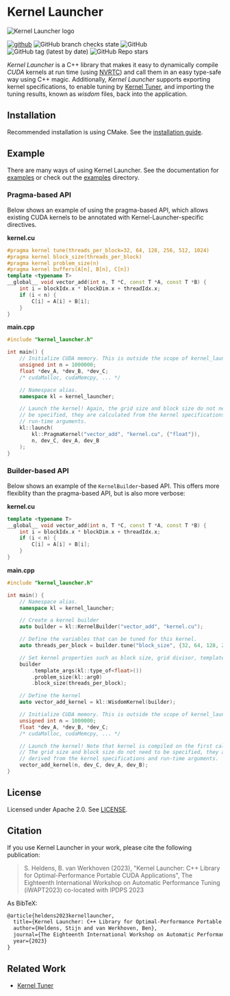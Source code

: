 # Kernel Launcher

![Kernel Launcher logo](https://kerneltuner.github.io/kernel_launcher/_images/logo.png)


[![github](https://img.shields.io/badge/github-repo-000.svg?logo=github&labelColor=gray&color=blue)](https://github.com/KernelTuner/kernel_launcher/)
![GitHub branch checks state](https://img.shields.io/github/actions/workflow/status/KernelTuner/kernel_launcher/docs.yml)
![GitHub](https://img.shields.io/github/license/KernelTuner/kernel_launcher)
![GitHub tag (latest by date)](https://img.shields.io/github/v/tag/KernelTuner/kernel_launcher)
![GitHub Repo stars](https://img.shields.io/github/stars/KernelTuner/kernel_launcher?style=social)




_Kernel Launcher_ is a C++ library that makes it easy to dynamically compile _CUDA_ kernels at run time (using [NVRTC](https://docs.nvidia.com/cuda/nvrtc/index.html)) and call them in an easy type-safe way using C++ magic.
Additionally, _Kernel Launcher_ supports exporting kernel specifications, to enable tuning by [Kernel Tuner](https://github.com/KernelTuner/kernel_tuner), and importing the tuning results, known as _wisdom_ files, back into the application.



## Installation

Recommended installation is using CMake. See the [installation guide](https://kerneltuner.github.io/kernel_launcher/install.html).

## Example

There are many ways of using Kernel Launcher. See the documentation for [examples](https://kerneltuner.github.io/kernel_launcher/example.html) or check out the [examples](https://github.com/KernelTuner/kernel_launcher/tree/master/examples) directory.


### Pragma-based API
Below shows an example of using the pragma-based API, which allows existing CUDA kernels to be annotated with Kernel-Launcher-specific directives.

**kernel.cu**
```cpp
#pragma kernel tune(threads_per_block=32, 64, 128, 256, 512, 1024)
#pragma kernel block_size(threads_per_block)
#pragma kernel problem_size(n)
#pragma kernel buffers(A[n], B[n], C[n])
template <typename T>
__global__ void vector_add(int n, T *C, const T *A, const T *B) {
    int i = blockIdx.x * blockDim.x + threadIdx.x;
    if (i < n) {
        C[i] = A[i] + B[i];
    }
}
```

**main.cpp**
```cpp
#include "kernel_launcher.h"

int main() {
    // Initialize CUDA memory. This is outside the scope of kernel_launcher.
    unsigned int n = 1000000;
    float *dev_A, *dev_B, *dev_C;
    /* cudaMalloc, cudaMemcpy, ... */

    // Namespace alias.
    namespace kl = kernel_launcher;

    // Launch the kernel! Again, the grid size and block size do not need to
    // be specified, they are calculated from the kernel specifications and
    // run-time arguments.
    kl::launch(
        kl::PragmaKernel("vector_add", "kernel.cu", {"float"}),
        n, dev_C, dev_A, dev_B
    );
}

```


### Builder-based API
Below shows an example of the `KernelBuilder`-based API.
This offers more flexiblity than the pragma-based API, but is also more verbose:

**kernel.cu**
```cpp
template <typename T>
__global__ void vector_add(int n, T *C, const T *A, const T *B) {
    int i = blockIdx.x * blockDim.x + threadIdx.x;
    if (i < n) {
        C[i] = A[i] + B[i];
    }
}
```

**main.cpp**
```cpp
#include "kernel_launcher.h"

int main() {
    // Namespace alias.
    namespace kl = kernel_launcher;

    // Create a kernel builder
    auto builder = kl::KernelBuilder("vector_add", "kernel.cu");

    // Define the variables that can be tuned for this kernel.
    auto threads_per_block = builder.tune("block_size", {32, 64, 128, 256, 512, 1024});

    // Set kernel properties such as block size, grid divisor, template arguments, etc.
    builder
        .template_args(kl::type_of<float>())
        .problem_size(kl::arg0)
        .block_size(threads_per_block);

    // Define the kernel
    auto vector_add_kernel = kl::WisdomKernel(builder);

    // Initialize CUDA memory. This is outside the scope of kernel_launcher.
    unsigned int n = 1000000;
    float *dev_A, *dev_B, *dev_C;
    /* cudaMalloc, cudaMemcpy, ... */

    // Launch the kernel! Note that kernel is compiled on the first call.
    // The grid size and block size do not need to be specified, they are
    // derived from the kernel specifications and run-time arguments.
    vector_add_kernel(n, dev_C, dev_A, dev_B);
}
```



## License

Licensed under Apache 2.0. See [LICENSE](https://github.com/KernelTuner/kernel_launcher/blob/master/LICENSE).


## Citation

If you use Kernel Launcher in your work, please cite the following publication:

> S. Heldens, B. van Werkhoven (2023), "Kernel Launcher: C++ Library for Optimal-Performance Portable CUDA Applications", The Eighteenth International Workshop on Automatic Performance Tuning (iWAPT2023) co-located with IPDPS 2023

As BibTeX:

```Latex
@article{heldens2023kernellauncher,
  title={Kernel Launcher: C++ Library for Optimal-Performance Portable CUDA Applications},
  author={Heldens, Stijn and van Werkhoven, Ben},
  journal={The Eighteenth International Workshop on Automatic Performance Tuning (iWAPT2023) co-located with IPDPS 2023},
  year={2023}
}
```

## Related Work

* [Kernel Tuner](https://github.com/KernelTuner/kernel_tuner)

